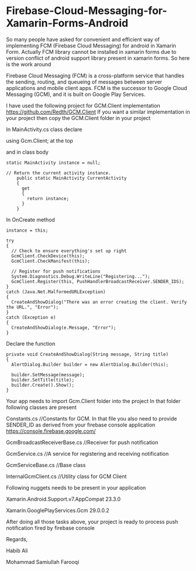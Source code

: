 # Firebase-Cloud-Messaging-for-Xamarin-Forms-Android
So many people have asked for convenient and efficient way of implementing FCM (Firebase Cloud Messaging) for android in Xamarin Form. Actually FCM library cannot be installed in xamarin forms due to version conflict of android support library present in xamarin forms. So here is the work around

Firebase Cloud Messaging (FCM) is a cross-platform service that handles the sending, routing, and queueing of messages between server applications and mobile client apps. FCM is the successor to Google Cloud Messaging (GCM), and it is built on Google Play Services.

I have used the following project for GCM.Client implementation https://github.com/Redth/GCM.Client
If you want a similar implementation in your project then copy the GCM.Client folder in your project

In MainActivity.cs class declare

using Gcm.Client; at the top

and in class body

    static MainActivity instance = null;

    // Return the current activity instance.
        public static MainActivity CurrentActivity
        {
          get
          {
            return instance;
          }
        }
In OnCreate method

    instance = this;

    try
    {
      // Check to ensure everything's set up right
      GcmClient.CheckDevice(this);
      GcmClient.CheckManifest(this);

      // Register for push notifications
      System.Diagnostics.Debug.WriteLine("Registering...");
      GcmClient.Register(this, PushHandlerBroadcastReceiver.SENDER_IDS);
    }
    catch (Java.Net.MalformedURLException)
    {
      CreateAndShowDialog("There was an error creating the client. Verify the URL.", "Error");
    }
    catch (Exception e)
    {
      CreateAndShowDialog(e.Message, "Error");
    }
Declare the function

    private void CreateAndShowDialog(String message, String title)
    {
      AlertDialog.Builder builder = new AlertDialog.Builder(this);

      builder.SetMessage(message);
      builder.SetTitle(title);
      builder.Create().Show();
    }

Your app needs to import Gcm.Client folder into the project
In that folder following classes are present

Constants.cs //Constants for GCM. In that file you also need to provide SENDER_ID as derived from your firebase console application
https://console.firebase.google.com/

GcmBroadcastReceiverBase.cs //Receiver for push notification

GcmService.cs //A service for registering and receiving notification

GcmServiceBase.cs //Base class

InternalGcmClient.cs //Utility class for GCM Client

Following nuggets needs to be present in your application

Xamarin.Android.Support.v7.AppCompat 23.3.0

Xamarin.GooglePlayServices.Gcm 29.0.0.2

After doing all those tasks above, your project is ready to process push notification fired by firebase console

Regards,

Habib Ali

Mohammad Samiullah Farooqi

